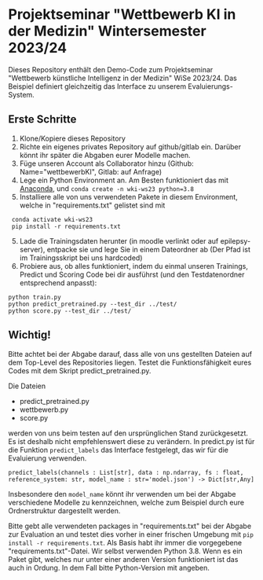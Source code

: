 # Projektseminar "Wettbewerb KI in der Medizin" Wintersemester 2023/24
Dieses Repository enthält den Demo-Code zum Projektseminar "Wettbewerb künstliche Intelligenz in der Medizin" WiSe 2023/24. Das Beispiel definiert gleichzeitig das Interface zu unserem Evaluierungs-System.

## Erste Schritte

1. Klone/Kopiere dieses Repository
2. Richte ein eigenes privates Repository auf github/gitlab ein. Darüber könnt ihr später die Abgaben eurer Modelle machen. 
3. Füge unseren Account als Collaborator hinzu (Github: Name="wettbewerbKI", Gitlab: auf Anfrage)
3. Lege ein Python Environment an. Am Besten funktioniert das mit [Anaconda](https://www.anaconda.com/products/distribution), und `conda create -n wki-ws23 python=3.8`
4. Installiere alle von uns verwendeten Pakete in diesem Environment, welche in "requirements.txt" gelistet sind mit
```
 conda activate wki-ws23
 pip install -r requirements.txt
``` 
5. Lade die Trainingsdaten herunter (in moodle verlinkt oder auf epilepsy-server), entpacke sie und lege Sie in einem Dateordner ab (Der Pfad ist im Trainingsskript bei uns hardcoded)
5. Probiere aus, ob alles funktioniert, indem du einmal unseren Trainings, Predict und Scoring Code bei dir ausführst (und den Testdatenordner entsprechend anpasst):
```
python train.py
python predict_pretrained.py --test_dir ../test/
python score.py --test_dir ../test/
```

## Wichtig!

Bitte achtet bei der Abgabe darauf, dass alle von uns gestellten Dateien auf dem Top-Level des Repositories liegen. Testet die Funktionsfähigkeit eures Codes mit dem Skript predict_pretrained.py. 

Die Dateien 
- predict_pretrained.py
- wettbewerb.py
- score.py

werden von uns beim testen auf den ursprünglichen Stand zurückgesetzt. Es ist deshalb nicht empfehlenswert diese zu verändern. In predict.py ist für die Funktion `predict_labels` das Interface festgelegt, das wir für die Evaluierung verwenden.

`predict_labels(channels : List[str], data : np.ndarray, fs : float, reference_system: str, model_name : str='model.json') -> Dict[str,Any]`

Insbesondere den `model_name` könnt ihr verwenden um bei der Abgabe verschiedene Modelle zu kennzeichnen, welche zum Beispiel durch eure Ordnerstruktur dargestellt werden. 

Bitte gebt alle verwendeten packages in "requirements.txt" bei der Abgabe zur Evaluation an und testet dies vorher in einer frischen Umgebung mit `pip install -r requirements.txt`. Als Basis habt ihr immer die vorgegebene "requirements.txt"-Datei. Wir selbst verwenden Python 3.8. Wenn es ein Paket gibt, welches nur unter einer anderen Version funktioniert ist das auch in Ordung. In dem Fall bitte Python-Version mit angeben.
